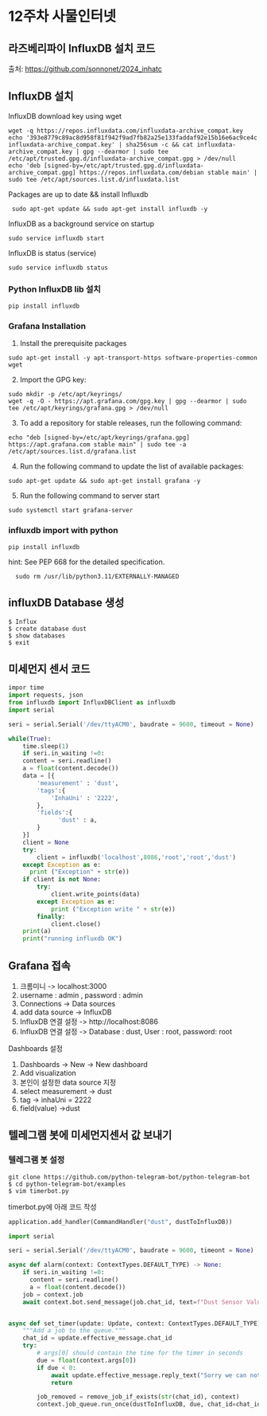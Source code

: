 # 12주차 사물인터넷

## 라즈베리파이 InfluxDB 설치 코드
출처: https://github.com/sonnonet/2024_inhatc   
## InfluxDB 설치
InfluxDB download key using wget
```
wget -q https://repos.influxdata.com/influxdata-archive_compat.key
echo '393e8779c89ac8d958f81f942f9ad7fb82a25e133faddaf92e15b16e6ac9ce4c influxdata-archive_compat.key' | sha256sum -c && cat influxdata-archive_compat.key | gpg --dearmor | sudo tee /etc/apt/trusted.gpg.d/influxdata-archive_compat.gpg > /dev/null
echo 'deb [signed-by=/etc/apt/trusted.gpg.d/influxdata-archive_compat.gpg] https://repos.influxdata.com/debian stable main' | sudo tee /etc/apt/sources.list.d/influxdata.list
```
Packages are up to date && install Influxdb
```
 sudo apt-get update && sudo apt-get install influxdb -y
```
InfluxDB as a background service on startup
```
sudo service influxdb start
```
InfluxDB is status (service)
```
sudo service influxdb status
```
### Python InfluxDB lib 설치
```
pip install influxdb
```
### Grafana Installation
1. Install the prerequisite packages
```
sudo apt-get install -y apt-transport-https software-properties-common wget
```
2. Import the GPG key:
```
sudo mkdir -p /etc/apt/keyrings/
wget -q -O - https://apt.grafana.com/gpg.key | gpg --dearmor | sudo tee /etc/apt/keyrings/grafana.gpg > /dev/null
```
3. To add a repository for stable releases, run the following command:
```
echo "deb [signed-by=/etc/apt/keyrings/grafana.gpg] https://apt.grafana.com stable main" | sudo tee -a /etc/apt/sources.list.d/grafana.list
```
4. Run the following command to update the list of available packages:
```
sudo apt-get update && sudo apt-get install grafana -y
```
5. Run the following command to server start
```
sudo systemctl start grafana-server
```
### influxdb import with python
```
pip install influxdb
```
hint: See PEP 668 for the detailed specification.
```
  sudo rm /usr/lib/python3.11/EXTERNALLY-MANAGED
```
## influxDB Database 생성
```
$ Influx
$ create database dust
$ show databases
$ exit
```
## 미세먼지 센서 코드
```python
impor time
import requests, json
from influxdb import InfluxDBClient as influxdb
import serial

seri = serial.Serial('/dev/ttyACM0', baudrate = 9600, timeout = None)

while(True):
    time.sleep(1)
    if seri.in_waiting !=0:
    content = seri.readline()
    a = float(content.decode())
    data = [{
        'measurement' : 'dust',
        'tags':{
            'InhaUni' : '2222',
        },
        'fields':{
              'dust' : a,
        }
    }]
    client = None
    try:
        client = influxdb('localhost',8086,'root','root','dust')
    except Exception as e:
      print ("Exception" + str(e))
    if client is not None:
        try:
            client.write_points(data)
        except Exception as e:
            print ("Exception write " + str(e))
        finally:
            client.close()
    print(a)
    print("running influxdb OK")
```
## Grafana 접속
1. 크롬미니 -> localhost:3000
2. username : admin , password : admin
3. Connections -> Data sources
4. add data source -> InfluxDB
5. InfluxDB 연결 설정 -> http://localhost:8086
6. InfluxDB 연결 설정 -> Database : dust, User : root, password: root
    
Dashboards 설정
1. Dashboards -> New -> New dashboard
2. Add visualization
3. 본인이 설정한 data source 지정
4. select measurement -> dust
5. tag -> inhaUni = 2222
6. field(value) ->dust

## 텔레그램 봇에 미세먼지센서 값 보내기
### 텔레그램 봇 설정
```
git clone https://github.com/python-telegram-bot/python-telegram-bot
$ cd python-telegram-bot/examples
$ vim timerbot.py
```
timerbot.py에 아래 코드 작성   
```python
application.add_handler(CommandHandler("dust", dustToInfluxDB))

import serial

seri = serial.Serial('/dev/ttyACM0', baudrate = 9600, timeont = None)

async def alarm(context: ContextTypes.DEFAULT_TYPE) -> None:
    if seri.in_waiting !=0:
      content = seri.readline()
      a = float(content.decode())
    job = context.job
    await context.bot.send_message(job.chat_id, text=f"Dust Sensor Value! {a}")


async def set_timer(update: Update, context: ContextTypes.DEFAULT_TYPE) -> None:
    """Add a job to the queue."""
    chat_id = update.effective_message.chat_id
    try:
        # args[0] should contain the time for the timer in seconds
        due = float(context.args[0])
        if due < 0:
            await update.effective_message.reply_text("Sorry we can not go back to future!")
            return

        job_removed = remove_job_if_exists(str(chat_id), context)
        context.job_queue.run_once(dustToInfluxDB, due, chat_id=chat_id, name=str(chat_id), data=due)
```
